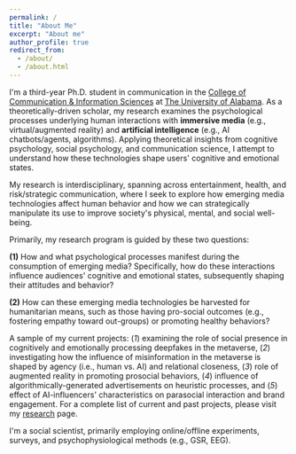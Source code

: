 ```yaml
---
permalink: /
title: "About Me"
excerpt: "About me"
author_profile: true
redirect_from: 
  - /about/
  - /about.html
---
```




I'm a third-year Ph.D. student in communication in the [College of Communication & Information Sciences](https://cis.ua.edu) at [The University of Alabama](https://ua.edu). As a theoretically-driven scholar, my research examines the psychological processes underlying human interactions with **immersive media** (e.g., virtual/augmented reality) and **artificial intelligence** (e.g., AI chatbots/agents, algorithms). Applying theoretical insights from cognitive psychology, social psychology, and communication science, I attempt to understand how these technologies shape users' cognitive and emotional states. 

My research is interdisciplinary, spanning across entertainment, health, and risk/strategic communication, where I seek to explore how emerging media technologies affect human behavior and how we can strategically manipulate its use to improve society's physical, mental, and social well-being.

Primarily, my research program is guided by these two questions:

**(1)** How and what psychological processes manifest during the consumption of emerging media? Specifically, how do these interactions influence audiences' cognitive and emotional states, subsequently shaping their attitudes and behavior?
​

**(2)** How can these emerging media technologies be harvested for humanitarian means, such as those having pro-social outcomes (e.g., fostering empathy toward out-groups) or promoting healthy behaviors?

A sample of my current projects: (_1_) examining the role of social presence in cognitively and emotionally processing deepfakes in the metaverse, (_2_) investigating how the influence of misinformation in the metaverse is shaped by agency (i.e., human vs. AI) and relational closeness, (_3_) role of augmented reality in promoting prosocial behaviors, (_4_) influence of algorithmically-generated advertisements on heuristic processes, and (_5_) effect of AI-influencers' characteristics on parasocial interaction and brand engagement. For a complete list of current and past projects, please visit my [research](https://s-mikkilineni.github.io/Research/) page.

I'm a social scientist, primarily employing online/offline experiments, surveys, and psychophysiological methods (e.g., GSR, EEG).
